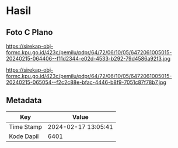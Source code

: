 # Hasil

## Foto C Plano

https://sirekap-obj-formc.kpu.go.id/423c/pemilu/pdpr/64/72/06/10/05/6472061005015-20240215-064406--f11d2344-e02d-4533-b292-79d4586a92f3.jpg

https://sirekap-obj-formc.kpu.go.id/423c/pemilu/pdpr/64/72/06/10/05/6472061005015-20240215-065054--f2c2c88e-bfac-4446-b8f9-7051c87f78b7.jpg


## Metadata

| Key        | Value               |
| ---------- | ------------------- |
| Time Stamp | 2024-02-17 13:05:41 |
| Kode Dapil | 6401                |



